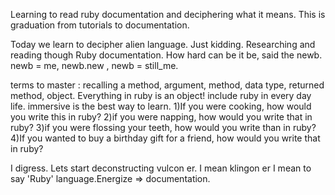 Learning to read ruby documentation and deciphering what it means. This is graduation from tutorials to documentation.

Today we learn to decipher alien language. Just kidding. Researching and reading though Ruby documentation. How hard can be it be, said the newb. newb = me, newb.new , newb = still_me.

terms to master : recalling a method, argument, method, data type, returned method, object.
Everything in ruby is an object! include ruby in every day life.
immersive is the best way to learn.
1)If you were cooking, how would you write this in ruby?
2)if you were napping, how would you write that in ruby?
3)if you were flossing your teeth, how would you write than in ruby?
4)If you wanted to buy a birthday gift for a friend, how would you write that in ruby?


I digress. Lets start deconstructing vulcon er. I mean klingon er I mean to say 'Ruby' language.Energize => documentation.
